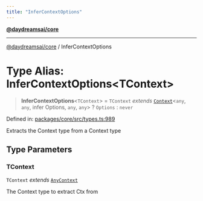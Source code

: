 ```yaml
---
title: "InferContextOptions"
---
```


[**@daydreamsai/core**](./api-reference.md)

***

[@daydreamsai/core](./api-reference.md) / InferContextOptions

# Type Alias: InferContextOptions\<TContext\>

> **InferContextOptions**\<`TContext`\> = `TContext` *extends* [`Context`](./Context.md)\<`any`, `any`, infer Options, `any`, `any`\> ? `Options` : `never`

Defined in: [packages/core/src/types.ts:989](https://github.com/dojoengine/daydreams/blob/cade502c379b7b9e103832026447c86310638fce/packages/core/src/types.ts#L989)

Extracts the Context type from a Context type

## Type Parameters

### TContext

`TContext` *extends* [`AnyContext`](./AnyContext.md)

The Context type to extract Ctx from
